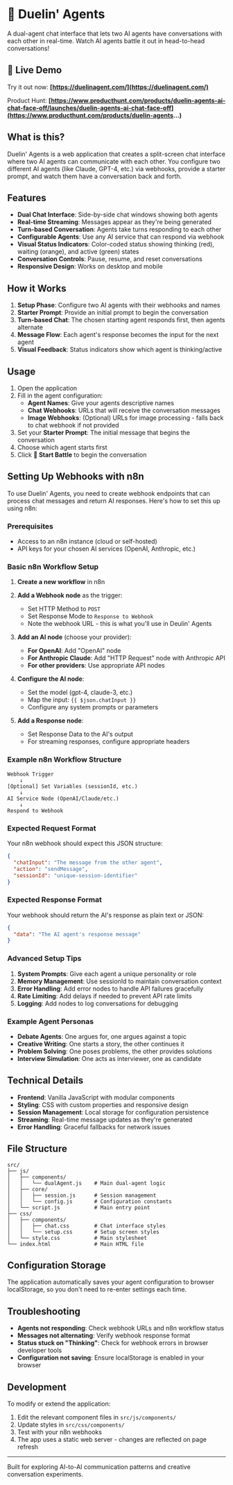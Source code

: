 
# 🥊 Duelin' Agents

A dual-agent chat interface that lets two AI agents have conversations with each other in real-time. Watch AI agents battle it out in head-to-head conversations!

## 🚀 Live Demo

Try it out now: **[https://duelinagent.com/](https://duelinagent.com/)**

Product Hunt: **[https://www.producthunt.com/products/duelin-agents-ai-chat-face-off/launches/duelin-agents-ai-chat-face-off](https://www.producthunt.com/products/duelin-agents...)**

## What is this?

Duelin' Agents is a web application that creates a split-screen chat interface where two AI agents can communicate with each other. You configure two different AI agents (like Claude, GPT-4, etc.) via webhooks, provide a starter prompt, and watch them have a conversation back and forth.

## Features

- **Dual Chat Interface**: Side-by-side chat windows showing both agents
- **Real-time Streaming**: Messages appear as they're being generated
- **Turn-based Conversation**: Agents take turns responding to each other
- **Configurable Agents**: Use any AI service that can respond via webhook
- **Visual Status Indicators**: Color-coded status showing thinking (red), waiting (orange), and active (green) states
- **Conversation Controls**: Pause, resume, and reset conversations
- **Responsive Design**: Works on desktop and mobile

## How it Works

1. **Setup Phase**: Configure two AI agents with their webhooks and names
2. **Starter Prompt**: Provide an initial prompt to begin the conversation
3. **Turn-based Chat**: The chosen starting agent responds first, then agents alternate
4. **Message Flow**: Each agent's response becomes the input for the next agent
5. **Visual Feedback**: Status indicators show which agent is thinking/active

## Usage

1. Open the application
2. Fill in the agent configuration:
   - **Agent Names**: Give your agents descriptive names
   - **Chat Webhooks**: URLs that will receive the conversation messages
   - **Image Webhooks**: (Optional) URLs for image processing - falls back to chat webhook if not provided
3. Set your **Starter Prompt**: The initial message that begins the conversation
4. Choose which agent starts first
5. Click **🚀 Start Battle** to begin the conversation

## Setting Up Webhooks with n8n

To use Duelin' Agents, you need to create webhook endpoints that can process chat messages and return AI responses. Here's how to set this up using n8n:

### Prerequisites

- Access to an n8n instance (cloud or self-hosted)
- API keys for your chosen AI services (OpenAI, Anthropic, etc.)

### Basic n8n Workflow Setup

1. **Create a new workflow** in n8n

2. **Add a Webhook node** as the trigger:
   - Set HTTP Method to `POST`
   - Set Response Mode to `Response to Webhook`
   - Note the webhook URL - this is what you'll use in Deulin' Agents

3. **Add an AI node** (choose your provider):
   - **For OpenAI**: Add "OpenAI" node
   - **For Anthropic Claude**: Add "HTTP Request" node with Anthropic API
   - **For other providers**: Use appropriate API nodes

4. **Configure the AI node**:
   - Set the model (gpt-4, claude-3, etc.)
   - Map the input: `{{ $json.chatInput }}`
   - Configure any system prompts or parameters

5. **Add a Response node**:
   - Set Response Data to the AI's output
   - For streaming responses, configure appropriate headers

### Example n8n Workflow Structure

```
Webhook Trigger
    ↓
[Optional] Set Variables (sessionId, etc.)
    ↓
AI Service Node (OpenAI/Claude/etc.)
    ↓
Respond to Webhook
```

### Expected Request Format

Your n8n webhook should expect this JSON structure:

```json
{
  "chatInput": "The message from the other agent",
  "action": "sendMessage",
  "sessionId": "unique-session-identifier"
}
```

### Expected Response Format

Your webhook should return the AI's response as plain text or JSON:

```json
{
  "data": "The AI agent's response message"
}
```

### Advanced Setup Tips

1. **System Prompts**: Give each agent a unique personality or role
2. **Memory Management**: Use sessionId to maintain conversation context
3. **Error Handling**: Add error nodes to handle API failures gracefully
4. **Rate Limiting**: Add delays if needed to prevent API rate limits
5. **Logging**: Add nodes to log conversations for debugging

### Example Agent Personas

- **Debate Agents**: One argues for, one argues against a topic
- **Creative Writing**: One starts a story, the other continues it
- **Problem Solving**: One poses problems, the other provides solutions
- **Interview Simulation**: One acts as interviewer, one as candidate

## Technical Details

- **Frontend**: Vanilla JavaScript with modular components
- **Styling**: CSS with custom properties and responsive design
- **Session Management**: Local storage for configuration persistence
- **Streaming**: Real-time message updates as they're generated
- **Error Handling**: Graceful fallbacks for network issues

## File Structure

```
src/
├── js/
│   ├── components/
│   │   └── dualAgent.js    # Main dual-agent logic
│   ├── core/
│   │   ├── session.js      # Session management
│   │   └── config.js       # Configuration constants
│   └── script.js           # Main entry point
├── css/
│   ├── components/
│   │   ├── chat.css        # Chat interface styles
│   │   └── setup.css       # Setup screen styles
│   └── style.css           # Main stylesheet
└── index.html              # Main HTML file
```

## Configuration Storage

The application automatically saves your agent configuration to browser localStorage, so you don't need to re-enter settings each time.

## Troubleshooting

- **Agents not responding**: Check webhook URLs and n8n workflow status
- **Messages not alternating**: Verify webhook response format
- **Status stuck on "Thinking"**: Check for webhook errors in browser developer tools
- **Configuration not saving**: Ensure localStorage is enabled in your browser

## Development

To modify or extend the application:

1. Edit the relevant component files in `src/js/components/`
2. Update styles in `src/css/components/`
3. Test with your n8n webhooks
4. The app uses a static web server - changes are reflected on page refresh

---

Built for exploring AI-to-AI communication patterns and creative conversation experiments.
